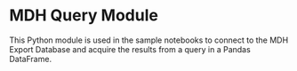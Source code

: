 # MDH Query Module

This Python module is used in the sample notebooks to connect to the MDH Export Database and acquire the results from a query in a Pandas DataFrame.
